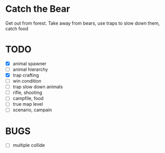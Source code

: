 # Catch the Bear

Get out from forest. Take away from bears, use traps to slow down them, catch
food

# TODO

- [x] animal spawner
- [ ] animal hierarchy
- [x] trap crafting
- [ ] win condition
- [ ] trap slow down animals
- [ ] rifle, shooting
- [ ] campfile, food
- [ ] true map level
- [ ] scenario, campain

# BUGS

- [ ] multiple collide
